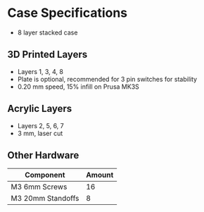 # Case Specifications
- 8 layer stacked case
## 3D Printed Layers
- Layers 1, 3, 4, 8
- Plate is optional, recommended for 3 pin switches for stability
- 0.20 mm speed, 15% infill on Prusa MK3S
## Acrylic Layers
- Layers 2, 5, 6, 7
- 3 mm, laser cut
## Other Hardware
| Component | Amount |
|-----------|--------|
| M3 6mm Screws | 16 |
| M3 20mm Standoffs | 8 |
